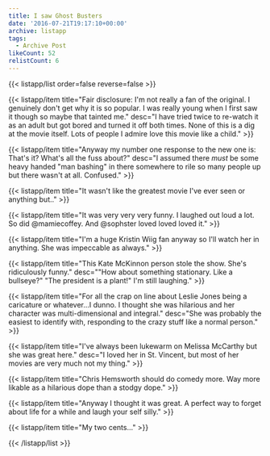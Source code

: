 ```yaml
---
title: I saw Ghost Busters
date: '2016-07-21T19:17:10+00:00'
archive: listapp
tags: 
  - Archive Post
likeCount: 52
relistCount: 6
---
```



{{< listapp/list order=false reverse=false >}}

   {{< listapp/item title="Fair disclosure: I'm not really a fan of the original. I genuinely don't get why it is so popular. I was really young when I first saw it though so maybe that tainted me."
      desc="I have tried twice to re-watch it as an adult but got bored and turned it off both times. None of this is a dig at the movie itself. Lots of people I admire love this movie like a child." >}}

   {{< listapp/item title="Anyway my number one response to the new one is: That's it? What's all the fuss about?"
      desc="I assumed there *must* be some heavy handed \"man bashing\" in there somewhere to rile so many people up but there wasn't at all. Confused." >}}

   {{< listapp/item title="It wasn't like the greatest movie I've ever seen or anything but.." >}}

   {{< listapp/item title="It was very very very funny. I laughed out loud a lot. So did @mamiecoffey. And @sophster loved loved loved it." >}}

   {{< listapp/item title="I'm a huge Kristin Wiig fan anyway so I'll watch her in anything. She was impeccable as always." >}}

   {{< listapp/item title="This Kate McKinnon person stole the show. She's ridiculously funny."
      desc="\"How about something stationary. Like a bullseye?\" \"The president is a plant!\" I'm still laughing." >}}

   {{< listapp/item title="For all the crap on line about Leslie Jones being a caricature or whatever...I dunno. I thought she was hilarious and her character was multi-dimensional and integral."
      desc="She was probably the easiest to identify with, responding to the crazy stuff like a normal person." >}}

   {{< listapp/item title="I've always been lukewarm on Melissa McCarthy but she was great here."
      desc="I loved her in St. Vincent, but most of her movies are very much not my thing." >}}

   {{< listapp/item title="Chris Hemsworth should do comedy more. Way more likable as a hilarious dope than a stodgy dope." >}}

   {{< listapp/item title="Anyway I thought it was great. A perfect way to forget about life for a while and laugh your self silly." >}}

   {{< listapp/item title="My two cents..." >}}

{{< /listapp/list >}}
